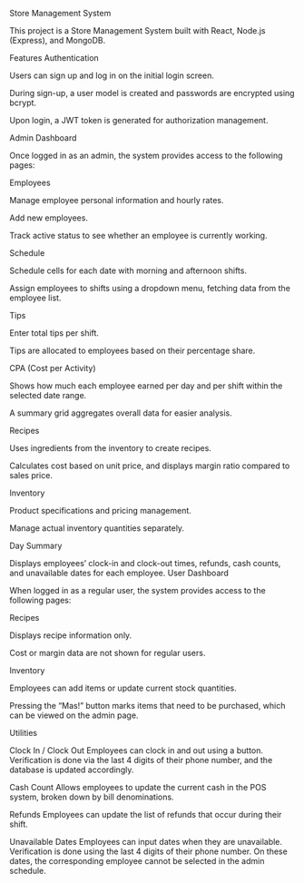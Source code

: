 Store Management System

This project is a Store Management System built with React, Node.js (Express), and MongoDB.

Features Authentication

Users can sign up and log in on the initial login screen.

During sign-up, a user model is created and passwords are encrypted using bcrypt.

Upon login, a JWT token is generated for authorization management.

Admin Dashboard

Once logged in as an admin, the system provides access to the following pages:

Employees

Manage employee personal information and hourly rates.

Add new employees.

Track active status to see whether an employee is currently working.

Schedule

Schedule cells for each date with morning and afternoon shifts.

Assign employees to shifts using a dropdown menu, fetching data from the employee list.

Tips

Enter total tips per shift.

Tips are allocated to employees based on their percentage share.

CPA (Cost per Activity)

Shows how much each employee earned per day and per shift within the selected date range.

A summary grid aggregates overall data for easier analysis.

Recipes

Uses ingredients from the inventory to create recipes.

Calculates cost based on unit price, and displays margin ratio compared to sales price.

Inventory

Product specifications and pricing management.

Manage actual inventory quantities separately.

Day Summary

Displays employees’ clock-in and clock-out times, refunds, cash counts, and unavailable dates for each employee. User Dashboard

When logged in as a regular user, the system provides access to the following pages:

Recipes

Displays recipe information only.

Cost or margin data are not shown for regular users.

Inventory

Employees can add items or update current stock quantities.

Pressing the “Mas!” button marks items that need to be purchased, which can be viewed on the admin page.

Utilities

Clock In / Clock Out Employees can clock in and out using a button. Verification is done via the last 4 digits of their phone number, and the database is updated accordingly.

Cash Count Allows employees to update the current cash in the POS system, broken down by bill denominations.

Refunds Employees can update the list of refunds that occur during their shift.

Unavailable Dates Employees can input dates when they are unavailable. Verification is done using the last 4 digits of their phone number. On these dates, the corresponding employee cannot be selected in the admin schedule.
